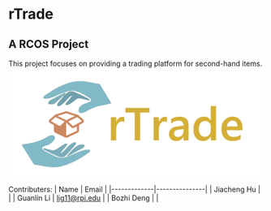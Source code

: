# rTrade
A RCOS Project
---
This project focuses on providing a trading platform for second-hand items. 
![rTrade_logo](./rTrade_logo.png)

Contributers:
|    Name     |     Email     |
|-------------|---------------|
| Jiacheng Hu |               |
| Guanlin Li  | lig11@rpi.edu |
| Bozhi Deng  |               |

